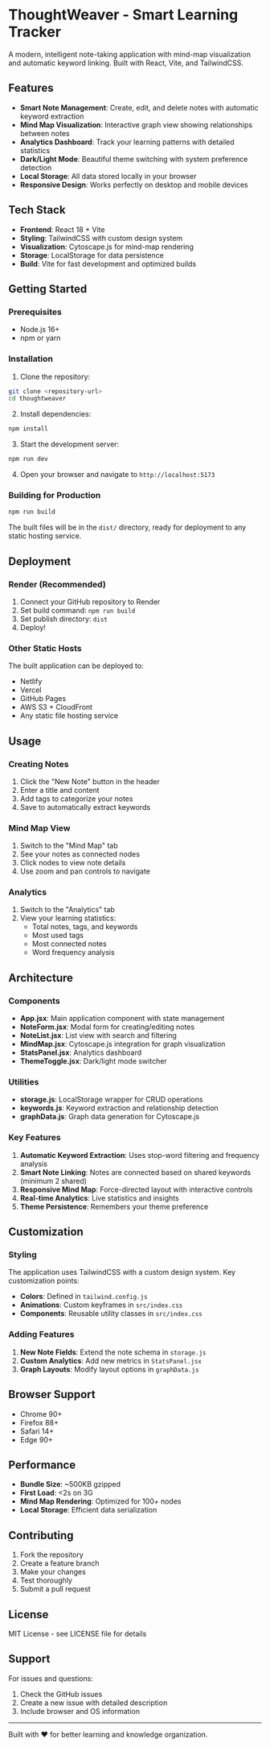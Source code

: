 # ThoughtWeaver - Smart Learning Tracker

A modern, intelligent note-taking application with mind-map visualization and automatic keyword linking. Built with React, Vite, and TailwindCSS.

## Features

- **Smart Note Management**: Create, edit, and delete notes with automatic keyword extraction
- **Mind Map Visualization**: Interactive graph view showing relationships between notes
- **Analytics Dashboard**: Track your learning patterns with detailed statistics
- **Dark/Light Mode**: Beautiful theme switching with system preference detection
- **Local Storage**: All data stored locally in your browser
- **Responsive Design**: Works perfectly on desktop and mobile devices

## Tech Stack

- **Frontend**: React 18 + Vite
- **Styling**: TailwindCSS with custom design system
- **Visualization**: Cytoscape.js for mind-map rendering
- **Storage**: LocalStorage for data persistence
- **Build**: Vite for fast development and optimized builds

## Getting Started

### Prerequisites

- Node.js 16+ 
- npm or yarn

### Installation

1. Clone the repository:
```bash
git clone <repository-url>
cd thoughtweaver
```

2. Install dependencies:
```bash
npm install
```

3. Start the development server:
```bash
npm run dev
```

4. Open your browser and navigate to `http://localhost:5173`

### Building for Production

```bash
npm run build
```

The built files will be in the `dist/` directory, ready for deployment to any static hosting service.

## Deployment

### Render (Recommended)

1. Connect your GitHub repository to Render
2. Set build command: `npm run build`
3. Set publish directory: `dist`
4. Deploy!

### Other Static Hosts

The built application can be deployed to:
- Netlify
- Vercel
- GitHub Pages
- AWS S3 + CloudFront
- Any static file hosting service

## Usage

### Creating Notes

1. Click the "New Note" button in the header
2. Enter a title and content
3. Add tags to categorize your notes
4. Save to automatically extract keywords

### Mind Map View

1. Switch to the "Mind Map" tab
2. See your notes as connected nodes
3. Click nodes to view note details
4. Use zoom and pan controls to navigate

### Analytics

1. Switch to the "Analytics" tab
2. View your learning statistics:
   - Total notes, tags, and keywords
   - Most used tags
   - Most connected notes
   - Word frequency analysis

## Architecture

### Components

- **App.jsx**: Main application component with state management
- **NoteForm.jsx**: Modal form for creating/editing notes
- **NoteList.jsx**: List view with search and filtering
- **MindMap.jsx**: Cytoscape.js integration for graph visualization
- **StatsPanel.jsx**: Analytics dashboard
- **ThemeToggle.jsx**: Dark/light mode switcher

### Utilities

- **storage.js**: LocalStorage wrapper for CRUD operations
- **keywords.js**: Keyword extraction and relationship detection
- **graphData.js**: Graph data generation for Cytoscape.js

### Key Features

1. **Automatic Keyword Extraction**: Uses stop-word filtering and frequency analysis
2. **Smart Note Linking**: Notes are connected based on shared keywords (minimum 2 shared)
3. **Responsive Mind Map**: Force-directed layout with interactive controls
4. **Real-time Analytics**: Live statistics and insights
5. **Theme Persistence**: Remembers your theme preference

## Customization

### Styling

The application uses TailwindCSS with a custom design system. Key customization points:

- **Colors**: Defined in `tailwind.config.js`
- **Animations**: Custom keyframes in `src/index.css`
- **Components**: Reusable utility classes in `src/index.css`

### Adding Features

1. **New Note Fields**: Extend the note schema in `storage.js`
2. **Custom Analytics**: Add new metrics in `StatsPanel.jsx`
3. **Graph Layouts**: Modify layout options in `graphData.js`

## Browser Support

- Chrome 90+
- Firefox 88+
- Safari 14+
- Edge 90+

## Performance

- **Bundle Size**: ~500KB gzipped
- **First Load**: <2s on 3G
- **Mind Map Rendering**: Optimized for 100+ nodes
- **Local Storage**: Efficient data serialization

## Contributing

1. Fork the repository
2. Create a feature branch
3. Make your changes
4. Test thoroughly
5. Submit a pull request

## License

MIT License - see LICENSE file for details

## Support

For issues and questions:
1. Check the GitHub issues
2. Create a new issue with detailed description
3. Include browser and OS information

---

Built with ❤️ for better learning and knowledge organization.
